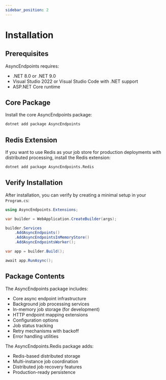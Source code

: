 ```yaml
---
sidebar_position: 2
---
```


# Installation

## Prerequisites

AsyncEndpoints requires:
- .NET 8.0 or .NET 9.0
- Visual Studio 2022 or Visual Studio Code with .NET support
- ASP.NET Core runtime

## Core Package

Install the core AsyncEndpoints package:

```bash
dotnet add package AsyncEndpoints
```

## Redis Extension

If you want to use Redis as your job store for production deployments with distributed processing, install the Redis extension:

```bash
dotnet add package AsyncEndpoints.Redis
```

## Verify Installation

After installation, you can verify by creating a minimal setup in your `Program.cs`:

```csharp
using AsyncEndpoints.Extensions;

var builder = WebApplication.CreateBuilder(args);

builder.Services
    .AddAsyncEndpoints()
    .AddAsyncEndpointsInMemoryStore()
    .AddAsyncEndpointsWorker();

var app = builder.Build();

await app.RunAsync();
```

## Package Contents

The AsyncEndpoints package includes:

- Core async endpoint infrastructure
- Background job processing services
- In-memory job storage (for development)
- HTTP endpoint mapping extensions
- Configuration options
- Job status tracking
- Retry mechanisms with backoff
- Error handling utilities

The AsyncEndpoints.Redis package adds:

- Redis-based distributed storage
- Multi-instance job coordination
- Distributed job recovery features
- Production-ready persistence